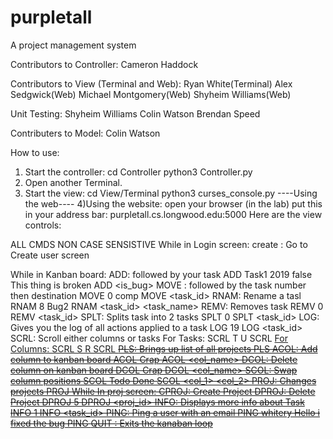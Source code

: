 # purpletall
A project management system

Contributors to Controller: 
  Cameron Haddock

Contributors to View (Terminal and Web): 
  Ryan White(Terminal)
  Alex Sedgwick(Web)
  Michael Montgomery(Web)
  Shyheim Williams(Web)

Unit Testing: 
  Shyheim Williams
  Colin Watson
  Brendan Speed

Contributers to Model:
  Colin Watson


How to use:
1) Start the controller:
	cd Controller
	python3 Controller.py
2) Open another Terminal.
3) Start the view:
	cd View/Terminal
	python3 curses_console.py
----Using the web----
4)Using the website:
    open your browser (in the lab)
	put this in your address bar: purpletall.cs.longwood.edu:5000
Here are the view controls:

ALL CMDS NON CASE SENSISTIVE
While in Login screen:
	create : Go to Create user screen

While in Kanban board:
	ADD: followed by your task 
		ADD Task1  2019 false This thing is broken
		ADD <name> <expected comp> <is_bug> <desc>
	MOVE : followed by the task number then destination
		MOVE 0 comp
		MOVE <task_id> <to>
	RNAM: Rename a tasl
		RNAM 8 Bug2
		RNAM <task_id> <task_name>
	REMV: Removes task
		REMV 0
		REMV <task_id> 
	SPLT: Splits task into 2 tasks
		SPLT 0 
		SPLT <task_id>
	LOG: Gives you the log of all actions applied to a task
		LOG 19
		LOG <task_id>
	SCRL: Scroll either columns or tasks
		For Tasks:
			SCRL T U
			SCRL <T> <U or D>
		For Columns:
			SCRL S R
			SCRL <S> <L or R>
	PLS: Brings up list of all projects
		PLS 
	ACOL: Add column to kanban board
		ACOL Crap
		ACOL <col_name>
	DCOL: Delete column on kanban board
		DCOL Crap
		DCOL <col_name>
	SCOL: Swap column positions
		SCOL Todo Done
		SCOL <col_1> <col_2>
	PROJ: Changes projects
		PROJ
			While In proj screen:
				CPROJ: Create Project
				DPROJ: Delete Project
					DPROJ 5
					DPROJ <proj_id>
	INFO: Displays more info about Task
		INFO 1
		INFO <task_id>
	PING: Ping a user with an email
		PING whitery Hello i fixed the bug
		PING <username> <msg>
	QUIT : Exits the kanaban loop 
